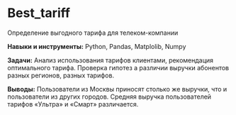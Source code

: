 # Best_tariff
Определение выгодного тарифа для телеком-компании

**Навыки и инструменты:**
Python, Pandas, Matplolib, Numpy

**Задачи:**
Анализ использования тарифов клиентами, рекомендация оптимального тарифа. Проверка гипотез а различии выручки абонентов разных регионов, разных тарифов.

**Выводы:**
Пользователи из Москвы приносят столько же выручки, что и пользователи из других городов. Средняя выручка пользователей тарифов «Ультра» и «Смарт» различается.
